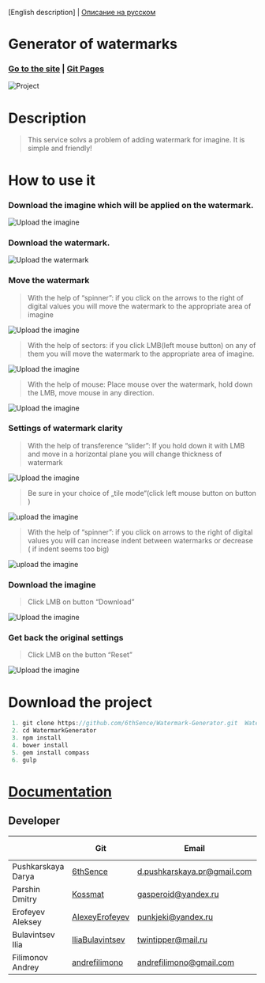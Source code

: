 [English description] | [Описание на русском](https://github.com/6thSence/Watermark-Generator/tree/develop/README/RU)

# Generator of watermarks
### [Go to the site](http://filimonow.ru/ "Generator of watermarks") | [Git Pages](http://6thsence.github.io/Generator-of-watermarks/ "Generator of watermarks")
![Project](https://github.com/6thSence/Watermark-Generator/raw/master/README/image/ENG/project.png)

# Description

>This service solvs a problem of adding watermark for imagine. It is simple and friendly!

# How to use it

### Download the imagine which will be applied on the watermark.

![Upload the imagine](https://github.com/6thSence/Watermark-Generator/raw/master/README/image/ENG/download_1.png)

### Download the watermark.

![Upload the watermark](https://github.com/6thSence/Watermark-Generator/raw/master/README/image/ENG/download_2.png)

### Move the watermark

> With the help of “spinner”: if you click on the arrows to the right of digital values you will move the watermark to the appropriate area of imagine   

![Upload the imagine](https://github.com/6thSence/Watermark-Generator/raw/master/README/image/ENG/move_1.png)

> With the help of sectors: if you click LMB(left mouse button) on any of them you will move the watermark to the appropriate area of imagine.

![Upload the imagine](https://github.com/6thSence/Watermark-Generator/raw/master/README/image/ENG/move_2.png)

> With the help of mouse: Place mouse over the watermark, hold down the LMB, move mouse in any direction.

![Upload the imagine](https://github.com/6thSence/Watermark-Generator/raw/master/README/image/ENG/move_3.png)

### Settings of watermark clarity

> With the help of transference “slider”: If you hold down it with LMB and move in a horizontal plane you will change thickness of watermark

![Upload the imagine](https://github.com/6thSence/Watermark-Generator/raw/master/README/image/ENG/opacity.png)

>Be sure in your choice of „tile mode“(click left mouse button on button )

![upload the imagine](https://github.com/6thSence/Watermark-Generator/raw/master/README/image/ENG/tiling_1.png)

>With the help of “spinner”: if you click on arrows to the right of digital values you will can increase indent between watermarks or decrease ( if indent seems too big)

![upload the imagine](https://github.com/6thSence/Watermark-Generator/raw/master/README/image/ENG/tiling_2.png)

### Download the imagine

> Click LMB on button “Download”

![Upload the imagine](https://github.com/6thSence/Watermark-Generator/raw/master/README/image/ENG/download.png)

### Get back the original settings

>Click LMB on the button “Reset”

![Upload the imagine](https://github.com/6thSence/Watermark-Generator/raw/master/README/image/ENG/reset.png)

# Download the project

``` js
 1. git clone https://github.com/6thSence/Watermark-Generator.git  WatermarkGenerator
 2. cd WatermarkGenerator
 3. npm install
 4. bower install
 5. gem install compass
 6. gulp
```  

# [Documentation](https://github.com/6thSence/Watermark-Generator/blob/master/README/ENG/documentation.md)

## Developer

|            | Git | Email | Work in the project |
| ---------- | --- | ----- | ---------------- |
| Pushkarskaya Darya | [6thSence](https://github.com/6thSence) | d.pushkarskaya.pr@gmail.com | Teamleader  |
| Parshin Dmitry | [Kossmat](https://github.com/Kossmat) | gasperoid@yandex.ru | Frontend-developer |
| Erofeyev Aleksey | [AlexeyErofeyev](https://github.com/AlexeyErofeyev) | punkjeki@yandex.ru | JS-developer |
| Bulavintsev Ilia | [IliaBulavintsev](https://github.com/IliaBulavintsev) | twintipper@mail.ru | JS-developer |
| Filimonov Andrey | [andrefilimono](https://github.com/andrefilimono) | andrefilimono@gmail.com | PHP-developer |
